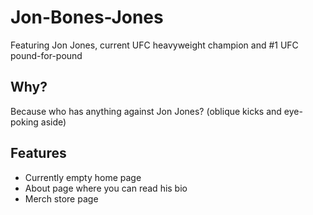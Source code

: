 # Jon-Bones-Jones

Featuring Jon Jones, current UFC heavyweight champion and #1 UFC pound-for-pound 

## Why?
Because who has anything against Jon Jones? (oblique kicks and eye-poking aside)

## Features
 * Currently empty home page
 * About page where you can read his bio
 * Merch store page
